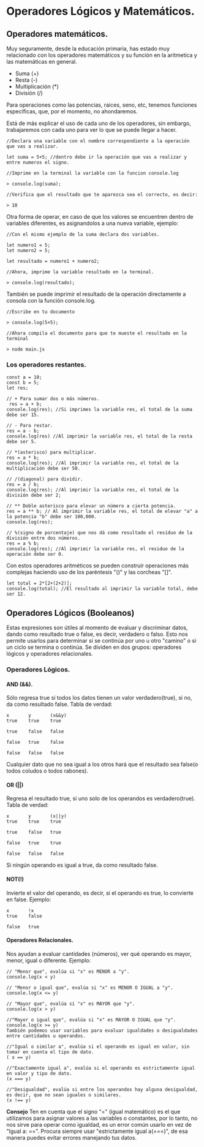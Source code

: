 # Operadores Lógicos y Matemáticos.

## Operadores matemáticos.

Muy seguramente, desde la educación primaria, has estado muy relacionado con los operadores matemáticos y su función en la aritmetica y las matemáticas en general.
* Suma (+)
* Resta (-)
* Multiplicación (*)
* División (/)

Para operaciones como las potencias, raices, seno, etc, tenemos funciones específicas, que, por el momento, no ahondaremos.
<br>

Está de más explicar el uso de cada uno de los operadores, sin embargo, trabajaremos con cada uno para ver lo que se puede llegar a hacer.

```
//Declara una variable con el nombre correspondiente a la operación que vas a realizar.

let suma = 5+5; //dentro debe ir la operación que vas a realizar y entre numeros el signo.

//Imprime en la terminal la variable con la funcion console.log

> console.log(suma);

//Verifica que el resultado que te aparezca sea el correcto, es decir:

> 10
```

Otra forma de operar, en caso de que los valores se encuentren dentro de variables diferentes, es asignandolos a una nueva variable, ejemplo:

```
//Con el mismo ejemplo de la suma declara dos variables.

let numero1 = 5;
let numero2 = 5;

let resultado = numero1 + numero2;

//Ahora, imprime la variable resultado en la terminal.

> console.log(resultado);

```
También se puede imprimir el resultado de la operación directamente a consola con la función console.log.

```
//Escribe en tu documento

> console.log(5+5);

//Ahora compila el documento para que te mueste el resultado en la terminal

> node main.js

```
### Los operadores restantes.
```
const a = 10;
const b = 5;
let res;

// + Para sumar dos o más números.
 res = a + b; 
console.log(res); //Si imprimes la variable res, el total de la suma debe ser 15.

// - Para restar.
res = a - b; 
console.log(res) //Al imprimir la variable res, el total de la resta debe ser 5.

// *(asterisco) para multiplicar.
res = a * b;
console.log(res); //Al imprimir la variable res, el total de la multiplicación debe ser 50.

// /(diagonal) para dividir.
res = a / b;
console.log(res); //Al imprimir la variable res, el total de la división debe ser 2;

// ** Doble asterisco para elevar un número a cierta potencia.
res = a ** b; // Al imprimir la variable res, el total de elevar "a" a la potencia "b" debe ser 100,000.
console.log(res);

// %(signo de porcentaje) que nos dá como resultado el resíduo de la división entre dos números.
res = a % b;
console.log(res); //Al imprimir la variable res, el residuo de la operación debe ser 0.
```
Con estos operadores aritméticos se pueden construir operaciones más complejas haciendo uso de los paréntesis "()" y las corcheas "[]".
```
let total = 2*[2+(2+2)];
console.log(total); //El resultado al imprimir la variable total, debe ser 12.
```
## Operadores Lógicos (Booleanos)

Estas expresiones son útiles al momento de evaluar y discriminar datos, dando como resultado true o false, es decir, verdadero o falso. Esto nos permite usarlos para determinar si se continúa por uno u otro "camino" o si un ciclo se termina o continúa. Se dividen en dos grupos: operadores lógicos y operadores relacionales.

### Operadores Lógicos.

#### AND (&&).
Sólo regresa true si todos los datos tienen un valor verdadero(true), si no, da como resultado false. Tabla de verdad:

```
x       y       (x&&y)
true    true    true

true    false   false

false   true    false

false   false   false
```

Cualquier dato que no sea igual a los otros hará que el resultado sea false(o todos coludos o todos rabones).

#### OR (||)
Regresa el resultado true, si uno solo de los operandos es verdadero(true). Tabla de verdad:

```
x       y       (x||y)
true    true    true

true    false   true

false   true    true

false   false   false
```
Si ningún operando es igual a true, da como resultado false.

#### NOT(!)
Invierte el valor del operando, es decir, si el operando es true, lo convierte en false. Ejemplo:
``` 
x       !x
true    false

false   true
``` 
#### Operadores Relacionales.

Nos ayudan a evaluar cantidades (números), ver qué operando es mayor, menor, igual o diferente. Ejemplo:
```
// "Menor que", evalúa si "x" es MENOR a "y".
console.log(x < y)

// "Menor o igual que", evalúa si "x" es MENOR O IGUAL a "y".
console.log(x <= y)

// "Mayor que", evalúa si "x" es MAYOR que "y".
console.log(x > y)

//"Mayor o igual que", evalúa si "x" es MAYOR O IGUAL que "y".
console.log(x >= y)
También podemos usar variables para evaluar igualdades o desigualdades entre cantidades u operandos.

//"Igual o similar a", evalúa si el operando es igual en valor, sin tomar en cuenta el tipo de dato.
( x == y)

//"Exactamente igual a", evalúa si el operando es estrictamente igual en valor y tipo de dato.
(x === y)

//"Desigualdad", evalúa si entre los operandos hay alguna desigualdad, es decir, que no sean iguales o similares.
(x !== y)
```
**Consejo** Ten en cuenta que el signo "=" (igual matemático) es el que utilizamos para asignar valores a las variables o constantes, por lo tanto, no nos sirve para operar como igualdad, es un error común usarlo en vez de "Igual a: ==". Procura siempre usar "estrictamente igual a(===)", de esa manera puedes evitar errores manejando tus datos.